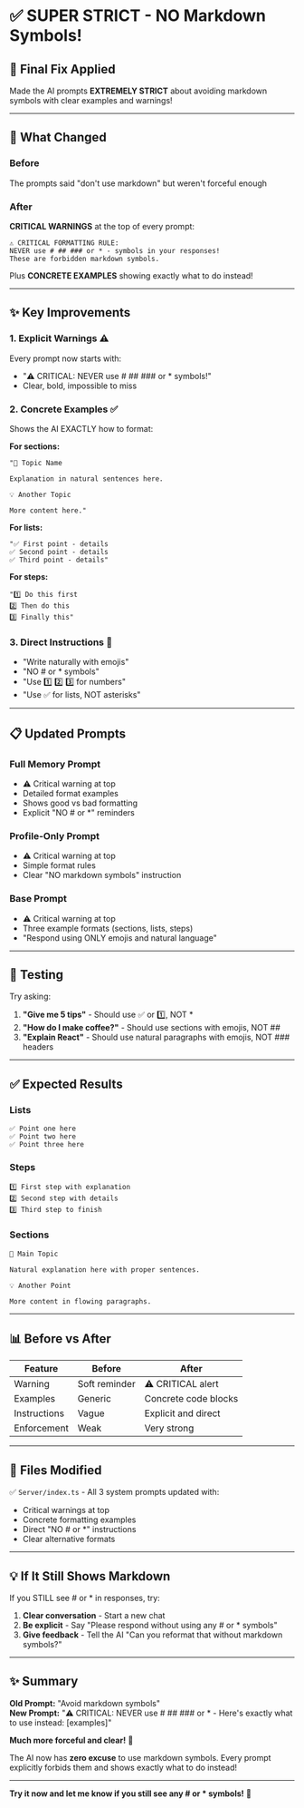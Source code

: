 # ✅ SUPER STRICT - NO Markdown Symbols!

## 🎯 Final Fix Applied

Made the AI prompts **EXTREMELY STRICT** about avoiding markdown symbols with clear examples and warnings!

---

## 🚫 What Changed

### Before
The prompts said "don't use markdown" but weren't forceful enough

### After  
**CRITICAL WARNINGS** at the top of every prompt:

```
⚠️ CRITICAL FORMATTING RULE:
NEVER use # ## ### or * - symbols in your responses!
These are forbidden markdown symbols.
```

Plus **CONCRETE EXAMPLES** showing exactly what to do instead!

---

## ✨ Key Improvements

### 1. **Explicit Warnings** ⚠️
Every prompt now starts with:
- "⚠️ CRITICAL: NEVER use # ## ### or * symbols!"
- Clear, bold, impossible to miss

### 2. **Concrete Examples** ✅
Shows the AI EXACTLY how to format:

**For sections:**
```
"🎯 Topic Name

Explanation in natural sentences here.

💡 Another Topic

More content here."
```

**For lists:**
```
"✅ First point - details
✅ Second point - details  
✅ Third point - details"
```

**For steps:**
```
"1️⃣ Do this first
2️⃣ Then do this
3️⃣ Finally this"
```

### 3. **Direct Instructions** 🎯
- "Write naturally with emojis"
- "NO # or * symbols"
- "Use 1️⃣ 2️⃣ 3️⃣ for numbers"
- "Use ✅ for lists, NOT asterisks"

---

## 📋 Updated Prompts

### Full Memory Prompt
- ⚠️ Critical warning at top
- Detailed format examples
- Shows good vs bad formatting
- Explicit "NO # or *" reminders

### Profile-Only Prompt  
- ⚠️ Critical warning at top
- Simple format rules
- Clear "NO markdown symbols" instruction

### Base Prompt
- ⚠️ Critical warning at top
- Three example formats (sections, lists, steps)
- "Respond using ONLY emojis and natural language"

---

## 🧪 Testing

Try asking:
1. **"Give me 5 tips"** - Should use ✅ or 1️⃣, NOT *
2. **"How do I make coffee?"** - Should use sections with emojis, NOT ##
3. **"Explain React"** - Should use natural paragraphs with emojis, NOT ### headers

---

## ✅ Expected Results

### Lists
```
✅ Point one here
✅ Point two here
✅ Point three here
```

### Steps
```
1️⃣ First step with explanation
2️⃣ Second step with details
3️⃣ Third step to finish
```

### Sections
```
🎯 Main Topic

Natural explanation here with proper sentences.

💡 Another Point

More content in flowing paragraphs.
```

---

## 📊 Before vs After

| Feature | Before | After |
|---------|--------|-------|
| Warning | Soft reminder | ⚠️ CRITICAL alert |
| Examples | Generic | Concrete code blocks |
| Instructions | Vague | Explicit and direct |
| Enforcement | Weak | Very strong |

---

## 🚀 Files Modified

✅ `Server/index.ts` - All 3 system prompts updated with:
- Critical warnings at top
- Concrete formatting examples
- Direct "NO # or *" instructions
- Clear alternative formats

---

## 💡 If It Still Shows Markdown

If you STILL see # or * in responses, try:

1. **Clear conversation** - Start a new chat
2. **Be explicit** - Say "Please respond without using any # or * symbols"
3. **Give feedback** - Tell the AI "Can you reformat that without markdown symbols?"

---

## ✨ Summary

**Old Prompt:** "Avoid markdown symbols"  
**New Prompt:** "⚠️ CRITICAL: NEVER use # ## ### or * - Here's exactly what to use instead: [examples]"

**Much more forceful and clear!** 🎯

The AI now has **zero excuse** to use markdown symbols. Every prompt explicitly forbids them and shows exactly what to do instead!

---

**Try it now and let me know if you still see any # or * symbols!** 🚀
